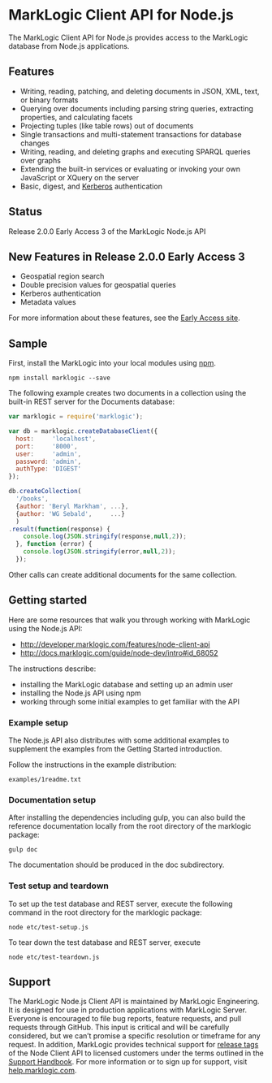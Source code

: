 # MarkLogic Client API for Node.js

The MarkLogic Client API for Node.js provides access to the MarkLogic database
from Node.js applications.

## Features

*  Writing, reading, patching, and deleting documents in JSON, XML, text, or binary formats
*  Querying over documents including parsing string queries, extracting properties, and calculating facets
*  Projecting tuples (like table rows) out of documents
*  Single transactions and multi-statement transactions for database changes
*  Writing, reading, and deleting graphs and executing SPARQL queries over graphs
*  Extending the built-in services or evaluating or invoking your own JavaScript or XQuery on the server
*  Basic, digest, and [Kerberos](KERBEROS.md) authentication

## Status

Release 2.0.0 Early Access 3 of the MarkLogic Node.js API

## New Features in Release 2.0.0 Early Access 3

- Geospatial region search
- Double precision values for geospatial queries
- Kerberos authentication
- Metadata values

For more information about these features, see the [Early Access site](https://ea.marklogic.com/features/additional-enhancements/node-js/).



## Sample

First, install the MarkLogic into your local modules using [npm](https://www.npmjs.com/package/marklogic).

```
npm install marklogic --save
```

The following example creates two documents in a collection using the built-in
REST server for the Documents database:

```javascript
var marklogic = require('marklogic');

var db = marklogic.createDatabaseClient({
  host:     'localhost',
  port:     '8000',
  user:     'admin',
  password: 'admin',
  authType: 'DIGEST'
});

db.createCollection(
  '/books',
  {author: 'Beryl Markham', ...},
  {author: 'WG Sebald',     ...}
  )
.result(function(response) {
    console.log(JSON.stringify(response,null,2));
  }, function (error) {
    console.log(JSON.stringify(error,null,2));
  });
```

Other calls can create additional documents for the same collection.

## Getting started

Here are some resources that walk you through working with MarkLogic using the Node.js API:

* http://developer.marklogic.com/features/node-client-api
* http://docs.marklogic.com/guide/node-dev/intro#id_68052

The instructions describe:

* installing the MarkLogic database and setting up an admin user
* installing the Node.js API using npm
* working through some initial examples to get familiar with the API

### Example setup

The Node.js API also distributes with some additional examples to supplement
the examples from the Getting Started introduction.

Follow the instructions in the example distribution:

    examples/1readme.txt

### Documentation setup

After installing the dependencies including gulp, you can also build the reference
documentation locally from the root directory of the marklogic package:

    gulp doc

The documentation should be produced in the doc subdirectory.

### Test setup and teardown

To set up the test database and REST server, execute the following
command in the root directory for the marklogic package:

    node etc/test-setup.js

To tear down the test database and REST server, execute

    node etc/test-teardown.js

## Support

The MarkLogic Node.js Client API is maintained by MarkLogic Engineering.
It is designed for use in production applications with MarkLogic Server.
Everyone is encouraged to file bug reports, feature requests, and pull
requests through GitHub. This input is critical and will be carefully
considered, but we can’t promise a specific resolution or timeframe for
any request. In addition, MarkLogic provides technical support
for [release tags](https://github.com/marklogic/node-client-api/releases)
of the Node Client API to licensed customers under the terms outlined
in the [Support Handbook](http://www.marklogic.com/files/Mark_Logic_Support_Handbook.pdf).
For more information or to sign up for support,
visit [help.marklogic.com](http://help.marklogic.com).
